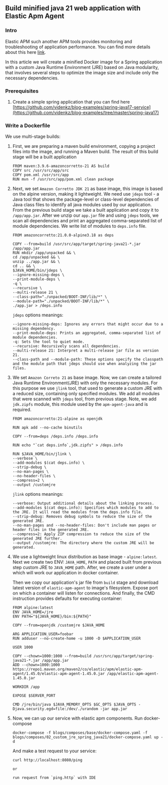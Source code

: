 ## Build minified java 21 web application with Elastic Apm Agent
### Intro
Elastic APM such another APM tools provides monitoring and troubleshooting of application performance.
You can find more details about this here [link](https://www.elastic.co/blog/monitoring-java-applications-and-getting-started-with-the-elastic-apm-java-agent).

In this article we will create a minified Docker image for a 
Spring application with a custom Java Runtime Environment (JRE) 
based on Java modularity, that involves several steps to optimize 
the image size and include only the necessary dependencies.

### Prerequisites

1. Create a simple spring application that you can find here
   [https://github.com/videnkz/blog-examples/spring-java17-service](https://github.com/videnkz/blog-examples/tree/master/spring-java17)

### Write a Dockerfile
   We use multi-stage builds:

1. First, we are preparing a maven build environment,
   copying a project files into the image, and running a Maven build.
   The result of this build stage will be a built application

   ```
   FROM maven:3.9.6-amazoncorretto-21 AS build
   COPY src /usr/src/app/src
   COPY pom.xml /usr/src/app
   RUN mvn -f /usr/src/app/pom.xml clean package
   ```

2. Next, we set `Amazon Corretto JDK 21` as base image, this image is 
   based on the alpine version, making it lightweight.
   We need use `jdeps` tool - a Java tool that shows the package-level or class-level dependencies
   of Java class files to identify all java modules used by our application.
   From the previous build stage we take a built application and copy it to
   `/app/app.jar`.
   After we unzip our `app.jar` file and using `jdeps` tools, we scan all
   dependencies and print an aggregated comma-separated list of module dependencies.
   We write list of modules to `deps.info` file.
   ```
   FROM amazoncorretto:21.0.0-alpine3.18 as deps

   COPY --from=build /usr/src/app/target/spring-java21-*.jar /app/app.jar
   RUN mkdir /app/unpacked && \
   cd /app/unpacked && \
   unzip ../app.jar && \
   cd .. && \
   $JAVA_HOME/bin/jdeps \
   --ignore-missing-deps \
   --print-module-deps \
   -q \
   --recursive \
   --multi-release 21 \
   --class-path="./unpacked/BOOT-INF/lib/*" \
   --module-path="./unpacked/BOOT-INF/lib/*" \
   ./app.jar > /deps.info
   ```
   `jdeps` options meanings:
   ```
   --ignore-missing-deps: Ignores any errors that might occur due to a missing dependency.
   --print-module-deps: Prints an aggregated, comma-separated list of module dependencies.
   -q: Sets the tool to quiet mode.
   --recursive: Recursively scans all dependencies.
   --multi-release 21: Interpret a multi-release jar file as version 21.
   --class-path and --module-path: These options specify the classpath and the module path that jdeps should use when analyzing the jar files.
   ```
3. We set `Amazon Correto 21` as base image.
   Now, we can create a tailored Java Runtime Environment(JRE)
   with only the necessary modules.
   For this purpose we use `jlink` tool, that used to generate
   a custom JRE with a reduced size, containing only specified 
   modules.
   We add all modules that were scanned with `jdeps` tool, from 
   previous stage. Note, we add `jdk.zipfs` module, this module
   used by the `apm-agent-java` and is required.

   ```
   FROM amazoncorretto:21-alpine as openjdk

   RUN apk add --no-cache binutils
   
   COPY --from=deps /deps.info /deps.info
   
   RUN echo "`cat deps.info`,jdk.zipfs" > /deps.info
   
   RUN $JAVA_HOME/bin/jlink \
   --verbose \
   --add-modules $(cat deps.info) \
   --strip-debug \
   --no-man-pages \
   --no-header-files \
   --compress=2 \
   --output /customjre
   ```
   
   `jlink` options meanings:
   ```
   --verbose: Output additional details about the linking process.
   --add-modules $(cat deps.info): Specifies which modules to add to the JRE. It will read the modules from the deps.info file.
   --strip-debug: Removes debug symbols to reduce the size of the generated JRE.
   --no-man-pages and --no-header-files: Don't include man pages or header files in the generated JRE.
   --compress=2: Apply ZIP compression to reduce the size of the generated JRE further.
   --output /customjre: The directory where the custom JRE will be generated.
   ```

4. We use a lightweight linux distribution as base image - `alpine:latest`.
   Next we create two ENV: `JAVA_HOME`, `PATH` and placed
   built from previous step custom JRE to `JAVA_HOME` path.
   After, we create a user under a which will work our application
   in docker container.
   
   Then we copy our application's jar file from `build` stage
   and download latest version of `elastic-apm-agent` to image's filesystem.
   Expose port on which a container will listen for connections.
   And finally, the CMD instruction provides defaults for
   executing container:

   ```
   FROM alpine:latest
   ENV JAVA_HOME=/jre
   ENV PATH="${JAVA_HOME}/bin:${PATH}"
   
   COPY --from=openjdk /customjre $JAVA_HOME
   
   ARG APPLICATION_USER=foobar
   RUN adduser --no-create-home -u 1000 -D $APPLICATION_USER
   
   USER 1000
   
   COPY --chown=1000:1000 --from=build /usr/src/app/target/spring-java21-*.jar /app/app.jar
   ADD --chown=1000:1000 https://repo1.maven.org/maven2/co/elastic/apm/elastic-apm-agent/1.45.0/elastic-apm-agent-1.45.0.jar /app/elastic-apm-agent-1.45.0.jar
   
   WORKDIR /app
   
   EXPOSE $SERVER_PORT
   
   CMD /jre/bin/java $JAVA_MEMORY_OPTS $GC_OPTS $JAVA_OPTS -Djava.security.egd=file:/dev/./urandom -jar app.jar
   ```

4. Now, we can up our service with elastic apm components.
   Run docker-compose 
   ```
   docker-compose -f blogs/composes/base/docker-compose.yaml -f blogs/composes/02_custom_jre_spring_java21/docker-compose.yaml up -d
   ```
   And make a test request to your service:
   ```
   curl http://localhost:8080/ping

   or
   
   run request from `ping.http` with IDE
   ```

